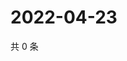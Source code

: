 # 2022-04-23

共 0 条

<!-- BEGIN WEIBO -->
<!-- 最后更新时间 Sat Apr 23 2022 02:19:01 GMT+0800 (China Standard Time) -->

<!-- END WEIBO -->
